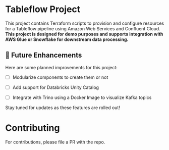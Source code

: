 # Tableflow Project

This project contains Terraform scripts to provision and configure resources for a Tableflow pipeline using Amazon Web Services and Confluent Cloud. **This project is designed for demo purposes and supports integration with AWS Glue or Snowflake for downstream data processing.**

## 🚀 Future Enhancements

Here are some planned improvements for this project:

- [ ] Modularize components to create them or not
- [ ] Add support for Databricks Unity Catalog
- [ ] Integrate with Trino using a Docker Image to visualize Kafka topics


Stay tuned for updates as these features are rolled out!


# Contributing
For contributions, please file a PR with the repo.

